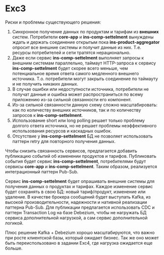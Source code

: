 # Exc3 
Риски и проблемы существующего решения:
1. Синхронное получение данных по продуктам и тарифам из **внешних** систем. Потребители **core-app** и **ins-comp-settelment** вынуждены ждать и держать соединение открытым пока **ins-product-aggregator** опросит все внешние системы и получит данные из них. Т.е. ресурсы потребителей и сети тратятся нерационально.
2. Даже если сервис **ins-comp-settelment** выполняет запросы к внешним системам параллельно, таймаут HTTP-запроса к сервису **ins-comp-settelment** будет скорее всего меньше, чем потенциальное время ответа самого медленного внешнего источника. Т.о. потребители могут закрыть соединение по таймауту и не получить никаких данных.
3. В случае ошибки или недоступности источника, потребители не получат данные и ошибка может распространиться по всему приложению из-за сильной связанности его компонент.
4. Из-за сильной связанности данную схему сложно масштабировать: как по количеству внешних источников, так и по количеству запросов к **ins-comp-settelment**.
5. Использование short или long polling решает только проблему долгого ответа источника, но не решает проблемы неэффективного использования ресурсов и каскадных ошибок.
6. Отсутствие у **ins-comp-settelment** БД не позволяет использовать паттерн retry для повторного получения данных.

Чтобы снизить связанность сервисов, предлагается добавить публикацию событий об изменении продуктов и тарифов. Публиковать события будет сервис **ins-comp-settelment**, потребителями будут сервисы **core-app** и **ins-comp-settelment**. Таким образом, реализуется интеграционный паттерн Pub-Sub.

Сервис **ins-comp-settelment** будет опрашивать внешние системы для получения данных о продуктах и тарифах. Каждое изменение сервис будет сохранять в свою БД: новый тариф/продукт, изменение или удаление. В качестве брокера сообщений будет выступать Kafka, из высокой производительности, надежности и нативной реализации паттерна Pub-Sub. Для публикации предлагается использовать CDC и паттерн Transaction Log на базе Debezium, чтобы не нагружать БД сервиса дополнительной нагрузкой, а сам сервис дополнительной логикой. 

Плюс решение Kafka + Debezium хорошо масштабируются, что важно при росте клиентской базы, который ожидает бизнес. Так же оно может быть переиспользовано в задании Exc4, где нагрузка ожидается еще больше.